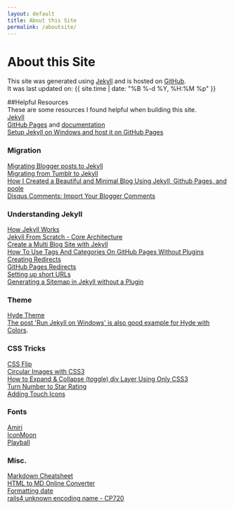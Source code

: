 ```yaml
---
layout: default
title: About this Site
permalink: /aboutsite/
---
```

# About this Site
This site was generated using [Jekyll](http://jekyllrb.com) and is hosted on [GitHub](https://github.com/AmrEldib/amreldib.github.io/).  
It was last updated on: {{ site.time | date: "%B %-d %Y, %H:%M %p" }}

##Helpful Resources  
These are some resources I found helpful when building this site.  
[Jekyll](http://jekyllrb.com/)  
[GitHub Pages](https://pages.github.com/) and [documentation](https://help.github.com/categories/github-pages-basics/)  
[Setup Jekyll on Windows and host it on GitHub Pages](http://martinbuberl.com/blog/setup-jekyll-on-windows-and-host-it-on-github-pages/)  

### Migration
[Migrating Blogger posts to Jekyll](http://www.elstensoftware.com/blog/2010/08/23/migrating-blogger-to-jekyll/)  
[Migrating from Tumblr to Jekyll](http://blog.55minutes.com/2012/02/migrating-from-tumblr-to-jekyll/)  
[How I Created a Beautiful and Minimal Blog Using Jekyll, Github Pages, and poole](http://joshualande.com/jekyll-github-pages-poole/)  
[Disqus Comments: Import Your Blogger Comments](http://blog.disqus.com/post/199344954/import-your-blogger-comments)  

### Understanding Jekyll
[How Jekyll Works](http://jekyllbootstrap.com/lessons/jekyll-introduction.html)  
[Jekyll From Scratch - Core Architecture](http://pixelcog.com/blog/2013/jekyll-from-scratch-core-architecture/)  
[Create a Multi Blog Site with Jekyll](http://www.garron.me/en/blog/multi-blog-site-jekyll.html)  
[How To Use Tags And Categories On GitHub Pages Without Plugins](http://www.minddust.com/post/tags-and-categories-on-github-pages/)  
[Creating Redirects](http://www.marran.com/tech/creating-redirects-with-jekyll/)  
[GitHub Pages Redirects](https://help.github.com/articles/redirects-on-github-pages/)  
[Setting up short URLs](http://joshualande.com/short-urls-jekyll/)  
[Generating a Sitemap in Jekyll without a Plugin](http://davidensinger.com/2013/03/generating-a-sitemap-in-jekyll-without-a-plugin/)  

### Theme
[Hyde Theme](http://hyde.getpoole.com/)  
[The post 'Run Jekyll on Windows' is also good example for Hyde with Colors](http://jekyll-windows.juthilo.com/).  

### CSS Tricks
[CSS Flip](http://davidwalsh.name/css-flip)  
[Circular Images with CSS3](http://bavotasan.com/2011/circular-images-with-css3/)  
[How to Expand & Collapse (toggle) div Layer Using Only CSS3](http://www.realcombiz.com/2014/01/how-to-expand-collapse-toggle-div-layer.html)  
[Turn Number to Star Rating](http://codepen.io/AtomicNoggin/pen/fuHBh)  
[Adding Touch Icons](https://mathiasbynens.be/notes/touch-icons)  

### Fonts
[Amiri](http://www.amirifont.org/)  
[IconMoon](https://icomoon.io/app/#/select)  
[Playball](http://www.google.com/fonts/specimen/Playball)  

### Misc.
[Markdown Cheatsheet](https://github.com/adam-p/markdown-here/wiki/Markdown-Cheatsheet)  
[HTML to MD Online Converter](http://domchristie.github.io/to-markdown/)  
[Formatting date](http://www.robert.orzanna.de/Date-and-time-formatting-in-Jekyll-using-Liquid/)  
[rails4 unknown encoding name - CP720](http://stackoverflow.com/questions/22815542/rails4-unknown-encoding-name-cp720)  